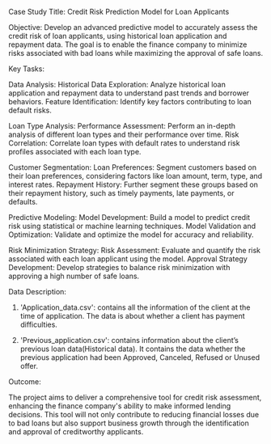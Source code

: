 Case Study Title:
Credit Risk Prediction Model for Loan Applicants

Objective:
Develop an advanced predictive model to accurately assess the credit risk of loan applicants, using historical loan application and repayment data. The goal is to enable the finance company to minimize risks associated with bad loans while maximizing the approval of safe loans.

Key Tasks:

Data Analysis:
Historical Data Exploration: Analyze historical loan application and repayment data to understand past trends and borrower behaviors.
Feature Identification: Identify key factors contributing to loan default risks.

Loan Type Analysis:
Performance Assessment: Perform an in-depth analysis of different loan types and their performance over time.
Risk Correlation: Correlate loan types with default rates to understand risk profiles associated with each loan type.

Customer Segmentation:
Loan Preferences: Segment customers based on their loan preferences, considering factors like loan amount, term, type, and interest rates.
Repayment History: Further segment these groups based on their repayment history, such as timely payments, late payments, or defaults.

Predictive Modeling:
Model Development: Build a model to predict credit risk using statistical or machine learning techniques.
Model Validation and Optimization: Validate and optimize the model for accuracy and reliability.

Risk Minimization Strategy:
Risk Assessment: Evaluate and quantify the risk associated with each loan applicant using the model.
Approval Strategy Development: Develop strategies to balance risk minimization with approving a high number of safe loans.


Data Description:

1. 'Application_data.csv':  contains all the information of the client at the time of application.
The data is about whether a client has payment difficulties.
 
2. 'Previous_application.csv': contains information about the client’s previous loan data(Historical data). It contains the data whether the previous application had been Approved, Canceled, Refused or Unused offer.

Outcome:

The project aims to deliver a comprehensive tool for credit risk assessment, enhancing the finance company's ability to make informed lending decisions. This tool will not only contribute to reducing financial losses due to bad loans but also support business growth through the identification and approval of creditworthy applicants.

